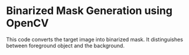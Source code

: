 # Binarized Mask Generation using OpenCV

This code converts the target image into binarized mask. It distinguishes between foreground object and the background.

